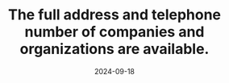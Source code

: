 ---
N: '100'
Rubrique: Identification et contact
title: The full address and telephone number of companies and organizations are available.
abstract: 
categories: ["Identification and contact"]
agrege: O4100-E014
opquast: '4 100'
indiceebook: '14'
description: "Rule n° 014"
before: "013"
weight: "014"
after: "015"
actif: '1'
layout: rules
date: 2024-09-18
tags: ["", ""]
objectif: ["", ""]
Meo: [""]
Controle: [""
]
epubcheck: 
ace: 
humancheck: true
Source: ["Opquast"]
Referentiel: [""]
Steps: ["", ""]
---